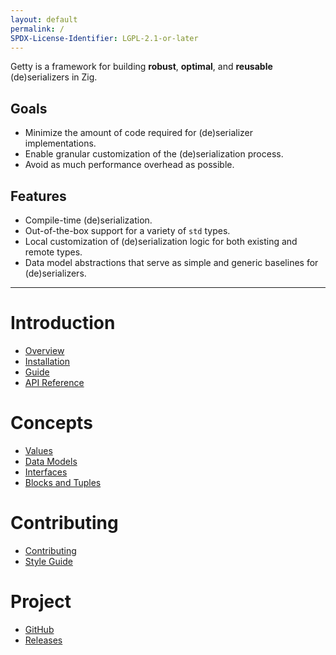 ```yaml
---
layout: default
permalink: /
SPDX-License-Identifier: LGPL-2.1-or-later
---
```


Getty is a framework for building __robust__, __optimal__, and __reusable__ (de)serializers in Zig.

## Goals

- Minimize the amount of code required for (de)serializer implementations.
- Enable granular customization of the (de)serialization process.
- Avoid as much performance overhead as possible.

## Features

- Compile-time (de)serialization.
- Out-of-the-box support for a variety of `std` types.
- Local customization of (de)serialization logic for both existing and remote types.
- Data model abstractions that serve as simple and generic baselines for (de)serializers.

---

# Introduction

- [Overview](/overview)
- [Installation](/installation)
- [Guide](/guide)
- [API Reference](https://docs.getty.so)

# Concepts

- [Values](/values)
- [Data Models](/data-models)
- [Interfaces](/interfaces)
- [Blocks and Tuples](/blocks-and-tuples)

# Contributing

- [Contributing](/contributing)
- [Style Guide](/style-guide)

# Project

- [GitHub](https://github.com/getty-zig/getty)
- [Releases](https://github.com/getty-zig/getty/releases)
